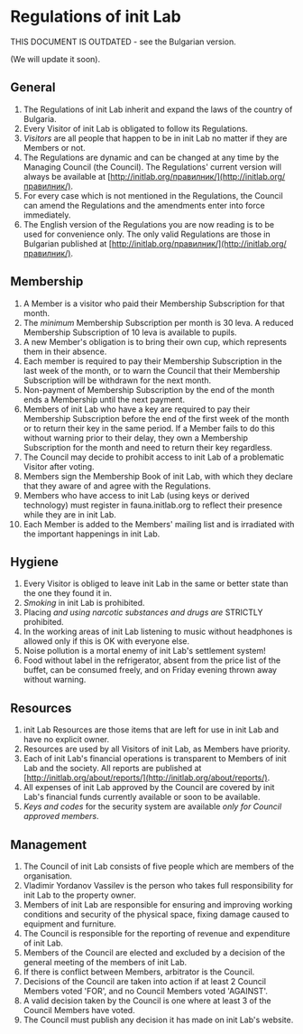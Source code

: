 # Regulations of init Lab

THIS DOCUMENT IS OUTDATED - see the Bulgarian version.

(We will update it soon).

## General

1. The Regulations of init Lab inherit and expand the laws of the country of
   Bulgaria.
2. Every Visitor of init Lab is obligated to follow its Regulations.
3. *Visitors* are all people that happen to be in init Lab no matter if they are
   Members or not.
4. The Regulations are dynamic and can be changed at any time by the Managing
   Council (the Council). The Regulations' current version will always be
   available at [http://initlab.org/правилник/](http://initlab.org/правилник/).
5. For every case which is not mentioned in the Regulations, the Council can
   amend the Regulations and the amendments enter into force immediately.
6. The English version of the Regulations you are now reading is to be used for
   convenience only. The only valid Regulations are those in Bulgarian published
   at [http://initlab.org/правилник/](http://initlab.org/правилник/).

## Membership

1. A Member is a visitor who paid their Membership Subscription for that month.
2. The *minimum* Membership Subscription per month is 30 leva.
   A reduced Membership Subscription of 10 leva is available to pupils.
3. A new Member's obligation is to bring their own cup, which represents them in
   their absence.
4. Each member is required to pay their Membership Subscription in the last week
   of the month, or to warn the Council that their Membership Subscription will
   be withdrawn for the next month.
5. Non-payment of Membership Subscription by the end of the month ends a
   Membership until the next payment.
6. Members of init Lab who have a key are required to pay their Membership
   Subscription before the end of the first week of the month or to return their
   key in the same period. If a Member fails to do this without warning prior to
   their delay, they own a Membership Subscription for the month and need to
   return their key regardless.
7. The Council may decide to prohibit access to init Lab of a problematic
   Visitor after voting.
8. Members sign the Membership Book of init Lab, with which they declare that
   they aware of and agree with the Regulations.
9. Members who have access to init Lab (using keys or derived technology) must
   register in fauna.initlab.org to reflect their presence while they are in
   init Lab.
10. Each Member is added to the Members' mailing list and is irradiated with the
    important happenings in init Lab.

## Hygiene

1. Every Visitor is obliged to leave init Lab in the same or better state than
   the one they found it in.
2. *Smoking* in init Lab is prohibited.
3. Placing *and using narcotic substances and drugs are* STRICTLY prohibited.
4. In the working areas of init Lab listening to music without headphones is
   allowed only if this is OK with everyone else.
5. Noise pollution is a mortal enemy of init Lab's settlement system!
6. Food without label in the refrigerator, absent from the price list of the
   buffet, can be consumed freely, and on Friday evening thrown away without
   warning.

## Resources

1. init Lab Resources are those items that are left for use in init Lab and have
   no explicit owner.
2. Resources are used by all Visitors of init Lab, as Members have priority.
3. Each of init Lab's financial operations is transparent to Members of init Lab
   and the society. All reports are published at
   [http://initlab.org/about/reports/](http://initlab.org/about/reports/).
4. All expenses of init Lab approved by the Council are covered by init Lab's
   financial funds currently available or soon to be available.
5. *Keys and codes* for the security system are available *only for Council
   approved members*.

## Management

1. The Council of init Lab consists of five people which are members of the
   organisation.
2. Vladimir Yordanov Vassilev is the person who takes full responsibility for
   init Lab to the property owner.
3. Members of init Lab are responsible for ensuring and improving working
   conditions and security of the physical space, fixing damage caused to
   equipment and furniture.
4. The Council is responsible for the reporting of revenue and expenditure of
   init Lab.
5. Members of the Council are elected and excluded by a decision of the general
   meeting of the members of init Lab.
6. If there is conflict between Members, arbitrator is the Council.
7. Decisions of the Council are taken into action if at least 2 Council Members
   voted 'FOR', and no Council Members voted 'AGAINST'.
8. A valid decision taken by the Council is one where at least 3 of the Council
   Members have voted.
9. The Council must publish any decision it has made on init Lab's website.
